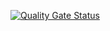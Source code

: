[![Quality Gate Status](https://sonarcloud.io/api/project_badges/measure?project=LazMan8_JavaGitActions&metric=alert_status)](https://sonarcloud.io/summary/new_code?id=LazMan8_JavaGitActions)
